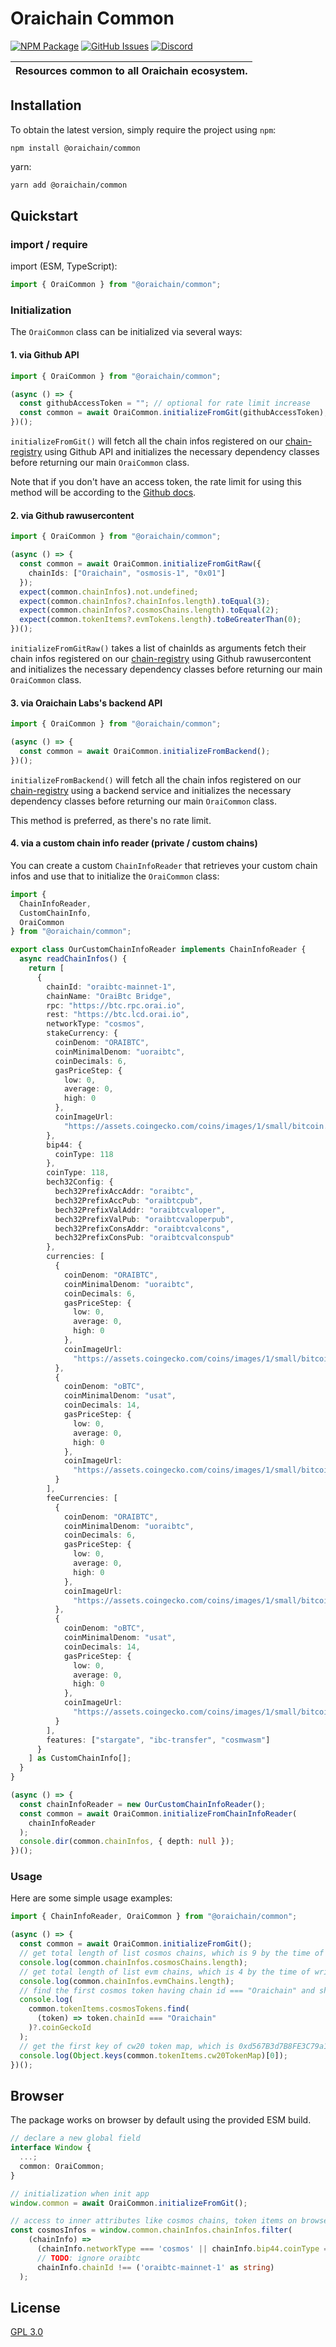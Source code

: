 # Oraichain Common

[![NPM Package][common-npm-badge]][common-npm-link]
[![GitHub Issues][common-issues-badge]][common-issues-link]
[![Discord][discord-badge]][discord-link]

| Resources common to all Oraichain ecosystem. |
| -------------------------------------------- |

## Installation

To obtain the latest version, simply require the project using `npm`:

```shell
npm install @oraichain/common
```

yarn:

```sh
yarn add @oraichain/common
```

## Quickstart

### import / require

import (ESM, TypeScript):

```ts
import { OraiCommon } from "@oraichain/common";
```

### Initialization

The `OraiCommon` class can be initialized via several ways:

#### 1. via Github API

```ts
import { OraiCommon } from "@oraichain/common";

(async () => {
  const githubAccessToken = ""; // optional for rate limit increase
  const common = await OraiCommon.initializeFromGit(githubAccessToken);
})();
```

`initializeFromGit()` will fetch all the chain infos registered on our [chain-registry](https://github.com/oraichain/oraichain-sdk/blob/master/chains) using Github API and initializes the necessary dependency classes before returning our main `OraiCommon` class.

Note that if you don't have an access token, the rate limit for using this method will be according to the [Github docs](https://docs.github.com/en/rest/using-the-rest-api/rate-limits-for-the-rest-api?apiVersion=2022-11-28#primary-rate-limit-for-unauthenticated-users).

#### 2. via Github rawusercontent

```ts
import { OraiCommon } from "@oraichain/common";

(async () => {
  const common = await OraiCommon.initializeFromGitRaw({
    chainIds: ["Oraichain", "osmosis-1", "0x01"]
  });
  expect(common.chainInfos).not.undefined;
  expect(common.chainInfos?.chainInfos.length).toEqual(3);
  expect(common.chainInfos?.cosmosChains.length).toEqual(2);
  expect(common.tokenItems?.evmTokens.length).toBeGreaterThan(0);
})();
```

`initializeFromGitRaw()` takes a list of chainIds as arguments fetch their chain infos registered
on our [chain-registry](https://github.com/oraichain/oraichain-sdk/blob/master/chains) using Github rawusercontent and initializes the necessary dependency classes before returning our main `OraiCommon` class.

#### 3. via Oraichain Labs's backend API

```ts
import { OraiCommon } from "@oraichain/common";

(async () => {
  const common = await OraiCommon.initializeFromBackend();
})();
```

`initializeFromBackend()` will fetch all the chain infos registered on our [chain-registry](https://github.com/oraichain/oraichain-sdk/blob/master/chains) using a backend service and initializes the necessary dependency classes before returning our main `OraiCommon` class.

This method is preferred, as there's no rate limit.

#### 4. via a custom chain info reader (private / custom chains)

You can create a custom `ChainInfoReader` that retrieves your custom chain infos and use that to initialize the `OraiCommon` class:

```ts
import {
  ChainInfoReader,
  CustomChainInfo,
  OraiCommon
} from "@oraichain/common";

export class OurCustomChainInfoReader implements ChainInfoReader {
  async readChainInfos() {
    return [
      {
        chainId: "oraibtc-mainnet-1",
        chainName: "OraiBtc Bridge",
        rpc: "https://btc.rpc.orai.io",
        rest: "https://btc.lcd.orai.io",
        networkType: "cosmos",
        stakeCurrency: {
          coinDenom: "ORAIBTC",
          coinMinimalDenom: "uoraibtc",
          coinDecimals: 6,
          gasPriceStep: {
            low: 0,
            average: 0,
            high: 0
          },
          coinImageUrl:
            "https://assets.coingecko.com/coins/images/1/small/bitcoin.png"
        },
        bip44: {
          coinType: 118
        },
        coinType: 118,
        bech32Config: {
          bech32PrefixAccAddr: "oraibtc",
          bech32PrefixAccPub: "oraibtcpub",
          bech32PrefixValAddr: "oraibtcvaloper",
          bech32PrefixValPub: "oraibtcvaloperpub",
          bech32PrefixConsAddr: "oraibtcvalcons",
          bech32PrefixConsPub: "oraibtcvalconspub"
        },
        currencies: [
          {
            coinDenom: "ORAIBTC",
            coinMinimalDenom: "uoraibtc",
            coinDecimals: 6,
            gasPriceStep: {
              low: 0,
              average: 0,
              high: 0
            },
            coinImageUrl:
              "https://assets.coingecko.com/coins/images/1/small/bitcoin.png"
          },
          {
            coinDenom: "oBTC",
            coinMinimalDenom: "usat",
            coinDecimals: 14,
            gasPriceStep: {
              low: 0,
              average: 0,
              high: 0
            },
            coinImageUrl:
              "https://assets.coingecko.com/coins/images/1/small/bitcoin.png"
          }
        ],
        feeCurrencies: [
          {
            coinDenom: "ORAIBTC",
            coinMinimalDenom: "uoraibtc",
            coinDecimals: 6,
            gasPriceStep: {
              low: 0,
              average: 0,
              high: 0
            },
            coinImageUrl:
              "https://assets.coingecko.com/coins/images/1/small/bitcoin.png"
          },
          {
            coinDenom: "oBTC",
            coinMinimalDenom: "usat",
            coinDecimals: 14,
            gasPriceStep: {
              low: 0,
              average: 0,
              high: 0
            },
            coinImageUrl:
              "https://assets.coingecko.com/coins/images/1/small/bitcoin.png"
          }
        ],
        features: ["stargate", "ibc-transfer", "cosmwasm"]
      }
    ] as CustomChainInfo[];
  }
}

(async () => {
  const chainInfoReader = new OurCustomChainInfoReader();
  const common = await OraiCommon.initializeFromChainInfoReader(
    chainInfoReader
  );
  console.dir(common.chainInfos, { depth: null });
})();
```

### Usage

Here are some simple usage examples:

```ts
import { ChainInfoReader, OraiCommon } from "@oraichain/common";

(async () => {
  const common = await OraiCommon.initializeFromGit();
  // get total length of list cosmos chains, which is 9 by the time of writing this docs
  console.log(common.chainInfos.cosmosChains.length);
  // get total length of list evm chains, which is 4 by the time of writing this docs
  console.log(common.chainInfos.evmChains.length);
  // find the first cosmos token having chain id === "Oraichain" and show its coingeckoId, which is oraichain-token
  console.log(
    common.tokenItems.cosmosTokens.find(
      (token) => token.chainId === "Oraichain"
    )?.coinGeckoId
  );
  // get the first key of cw20 token map, which is 0xd567B3d7B8FE3C79a1AD8dA978812cfC4Fa05e75
  console.log(Object.keys(common.tokenItems.cw20TokenMap)[0]);
})();
```

## Browser

The package works on browser by default using the provided ESM build.

```ts
// declare a new global field
interface Window {
  ...;
  common: OraiCommon;
}

// initialization when init app
window.common = await OraiCommon.initializeFromGit();

// access to inner attributes like cosmos chains, token items on browser
const cosmosInfos = window.common.chainInfos.chainInfos.filter(
    (chainInfo) =>
      (chainInfo.networkType === 'cosmos' || chainInfo.bip44.coinType === 118) &&
      // TODO: ignore oraibtc
      chainInfo.chainId !== ('oraibtc-mainnet-1' as string)
  );
```

<!-- ## API

### Docs -->

<!-- Generated TypeDoc API [Documentation](./docs/README.md) -->

<!-- ## Helpers

Helper docs -->

## License

[GPL 3.0](https://www.gnu.org/licenses/gpl-3.0.en.html)

[discord-badge]: https://img.shields.io/static/v1?logo=discord&label=discord&message=Join&color=blue
[discord-link]: https://discord.gg/oraichain
[common-npm-badge]: https://img.shields.io/npm/v/@oraichain/common.svg
[common-npm-link]: https://www.npmjs.com/package/@oraichain/common
[common-issues-badge]: https://img.shields.io/github/issues/oraichain/oraichain-sdk/package:%20common?label=issues
[common-issues-link]: https://github.com/oraichain/oraichain-sdk/issues?q=is%3Aopen+is%3Aissue+label%3A"package%3A+common"
